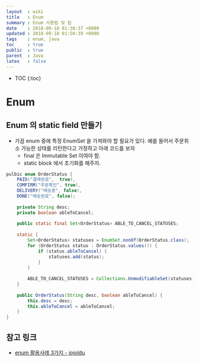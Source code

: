 ```yaml
---
layout  : wiki
title   : Enum
summary : Enum 사용법 및 팁
date    : 2018-09-18 01:38:37 +0900
updated : 2018-09-18 01:50:39 +0900
tags    : enum, java
toc     : true
public  : true
parent  : Java
latex   : false
---
```

* TOC
{:toc}

# Enum

## Enum 의 static field 만들기

* 가끔 enum 중에 특정 EnumSet 을 가져와야 할 필요가 있다. 예를 들어서 주문취소 가능한 상태를 리턴한다고 가정하고 아래 코드를 보자
	* final 은 Immutable Set 이여야 함. 
	* static block 에서 초기화를 해주자.
 
```java
pulbic enum OrderStatus {
	PAID("결제완료",  true),
	COMFIRM("주문확인", true),
	DELIVERY("배송중", false),
	DONE("배송완료", false);
	
	private String desc;
	private boolean ableToCancel;
	
	public static final Set<OrderStatus> ABLE_TO_CANCEL_STATUSES;
	
	static {
		Set<OrderStatus> statuses = EnumSet.nonOf(OrderStatus.class);
		for (OrderStatus status : OrderStatus.values()) {
			if (status.ableToCancel) {
				statuses.add(status);
			}
		}
		
		ABLE_TO_CANCEL_STATUSES = Collections.UnmodifiableSet(statuses);
	}
	
	public OrderStatus(String desc, boolean ableToCancel) {
		this.desc = desc;
		this.ableToCancel = ableToCancel;
	}
}

```

## 참고 링크

* [enum 활용사례 3가지 - jojoldu](https://jojoldu.tistory.com/137)
